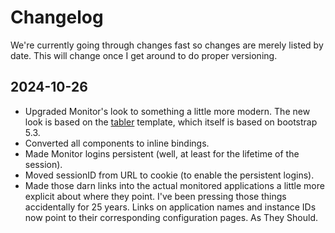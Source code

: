 # Changelog

We're currently going through changes fast so changes are merely listed by date. This will change once I get around to do proper versioning.

## 2024-10-26


* Upgraded Monitor's look to something a little more modern. The new look is based on the [tabler](https://www.tabler.io/) template, which itself is based on bootstrap 5.3.
* Converted all components to inline bindings.
* Made Monitor logins persistent (well, at least for the lifetime of the session).
* Moved sessionID from URL to cookie (to enable the persistent logins).
* Made those darn links into the actual monitored applications a little more explicit about where they point. I've been pressing those things accidentally for 25 years. Links on application names and instance IDs now point to their corresponding configuration pages. As They Should.